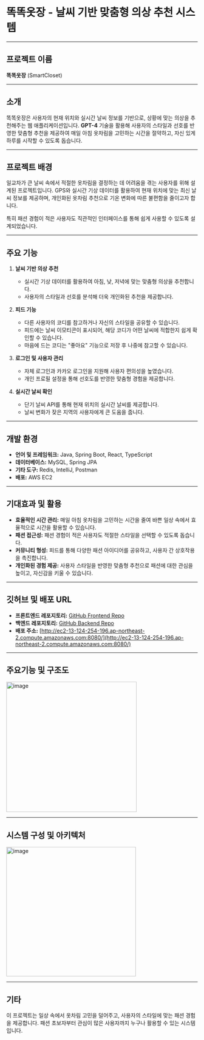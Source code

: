 # 똑똑옷장 - 날씨 기반 맞춤형 의상 추천 시스템

---

## 프로젝트 이름
**똑똑옷장** (SmartCloset)

---

## 소개
똑똑옷장은 사용자의 현재 위치와 실시간 날씨 정보를 기반으로, 상황에 맞는 의상을 추천해주는 웹 애플리케이션입니다. **GPT-4** 기술을 활용해 사용자의 스타일과 선호를 반영한 맞춤형 추천을 제공하여 매일 아침 옷차림을 고민하는 시간을 절약하고, 자신 있게 하루를 시작할 수 있도록 돕습니다.

---

## 프로젝트 배경
일교차가 큰 날씨 속에서 적절한 옷차림을 결정하는 데 어려움을 겪는 사용자를 위해 설계된 프로젝트입니다. GPS와 실시간 기상 데이터를 활용하여 현재 위치에 맞는 최신 날씨 정보를 제공하며, 개인화된 옷차림 추천으로 기온 변화에 따른 불편함을 줄이고자 합니다. 

특히 패션 경험이 적은 사용자도 직관적인 인터페이스를 통해 쉽게 사용할 수 있도록 설계되었습니다.

---

## 주요 기능
1. **날씨 기반 의상 추천**  
   - 실시간 기상 데이터를 활용하여 아침, 낮, 저녁에 맞는 맞춤형 의상을 추천합니다.
   - 사용자의 스타일과 선호를 분석해 더욱 개인화된 추천을 제공합니다.

2. **피드 기능**  
   - 다른 사용자의 코디를 참고하거나 자신의 스타일을 공유할 수 있습니다.  
   - 피드에는 날씨 이모티콘이 표시되어, 해당 코디가 어떤 날씨에 적합한지 쉽게 확인할 수 있습니다.  
   - 마음에 드는 코디는 "좋아요" 기능으로 저장 후 나중에 참고할 수 있습니다.

3. **로그인 및 사용자 관리**  
   - 자체 로그인과 카카오 로그인을 지원해 사용자 편의성을 높였습니다.  
   - 개인 프로필 설정을 통해 선호도를 반영한 맞춤형 경험을 제공합니다.

4. **실시간 날씨 확인**  
   - 단기 날씨 API를 통해 현재 위치의 실시간 날씨를 제공합니다.  
   - 날씨 변화가 잦은 지역의 사용자에게 큰 도움을 줍니다.

---

## 개발 환경
- **언어 및 프레임워크:** Java, Spring Boot, React, TypeScript
- **데이터베이스:** MySQL, Spring JPA
- **기타 도구:** Redis, IntelliJ, Postman  
- **배포:** AWS EC2  

---

## 기대효과 및 활용
- **효율적인 시간 관리:** 매일 아침 옷차림을 고민하는 시간을 줄여 바쁜 일상 속에서 효율적으로 시간을 활용할 수 있습니다.  
- **패션 접근성:** 패션 경험이 적은 사용자도 적절한 스타일을 선택할 수 있도록 돕습니다.  
- **커뮤니티 형성:** 피드를 통해 다양한 패션 아이디어를 공유하고, 사용자 간 상호작용을 촉진합니다.  
- **개인화된 경험 제공:** 사용자 스타일을 반영한 맞춤형 추천으로 패션에 대한 관심을 높이고, 자신감을 키울 수 있습니다.

---

## 깃허브 및 배포 URL
- **프론트엔드 레포지토리:** [GitHub Frontend Repo](https://github.com/OSP-smartcloset/Frontend-repo)  
- **백엔드 레포지토리:** [GitHub Backend Repo](https://github.com/OSP-smartcloset/Backend_repo)  
- **배포 주소:** [http://ec2-13-124-254-196.ap-northeast-2.compute.amazonaws.com:8080/](http://ec2-13-124-254-196.ap-northeast-2.compute.amazonaws.com:8080/)

---

## 주요기능 및 구조도
<img width="343" alt="image" src="https://github.com/user-attachments/assets/8620a032-8010-4795-92ac-f449160a2605">


---

## 시스템 구성 및 아키텍처
<img width="341" alt="image" src="https://github.com/user-attachments/assets/3a04634b-43b9-4c4a-b1f5-a4db03619e3f">


---


## 기타
이 프로젝트는 일상 속에서 옷차림 고민을 덜어주고, 사용자의 스타일에 맞는 패션 경험을 제공합니다. 패션 초보자부터 관심이 많은 사용자까지 누구나 활용할 수 있는 시스템입니다. 
